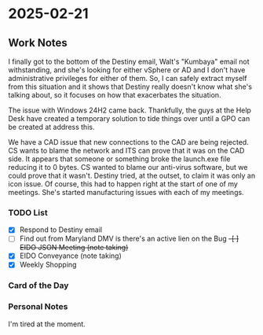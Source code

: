 # 2025-02-21

## Work Notes

I finally got to the bottom of the Destiny email, Walt's "Kumbaya" email not withstanding, and she's looking for either vSphere or AD and I don't have administrative privileges for either of them. So, I can safely extract myself from this situation and it shows that Destiny really doesn't know what she's talking about, so it focuses on how that exacerbates the situation.

The issue with Windows 24H2 came back. Thankfully, the guys at the Help Desk have created a temporary solution to tide things over until a GPO can be created at address this.

We have a CAD issue that new connections to the CAD are being rejected. CS wants to blame the network and ITS can prove that it was on the CAD side. It appears that someone or something broke the launch.exe file reducing it to 0 bytes. CS wanted to blame our anti-virus software, but we could prove that it wasn't. Destiny tried, at the outset, to claim it was only an icon issue. Of course, this had to happen right at the start of one of my meetings. She's started manufacturing issues with each of my meetings.

### TODO List

-[X] Respond to Destiny email
-[ ] Find out from Maryland DMV is there's an active lien on the Bug
~~-[ ] EIDO JSON Meeting (note taking)~~
-[X] EIDO Conveyance (note taking)
-[X] Weekly Shopping

### Card of the Day

### Personal Notes

I'm tired at the moment.
